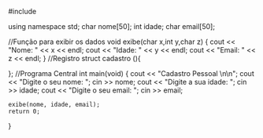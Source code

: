 #include <iostream>

using namespace std;
char nome[50];
int idade;
char email[50];


//Função para exibir os dados
void exibe(char x,int y,char z) {
    cout << "Nome: " << x << endl;
    cout << "Idade: " << y << endl;
    cout << "Email: " << z << endl;
}
//Registro
struct cadastro (){

};
//Programa Central
int main(void)
{
    cout << "Cadastro Pessoal \n\n";
    cout << "Digite o seu nome: ";
    cin >> nome;
    cout << "Digite a sua idade: ";
    cin >> idade;
    cout << "Digite o seu email: ";
    cin >> email;

    exibe(nome, idade, email);
    return 0;
}

